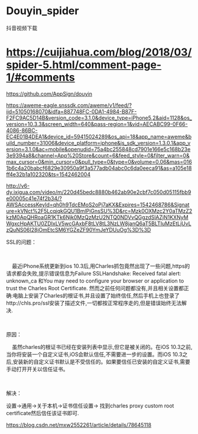 # Douyin_spider
抖音视频下载

# https://cuijiahua.com/blog/2018/03/spider-5.html/comment-page-1/#comments

https://github.com/AppSign/douyin

https://aweme-eagle.snssdk.com/aweme/v1/feed/?iid=51050168070&idfa=887748FC-0DA1-4984-B87F-F2FC9AC5D14B&version_code=3.1.0&device_type=iPhone5,2&aid=1128&os_version=10.3.3&screen_width=640&pass-region=1&vid=AECABC99-0F66-4086-86BC-EC4E01B4DEA1&device_id=59415024289&os_api=18&app_name=aweme&build_number=31006&device_platform=iphone&js_sdk_version=1.3.0.1&app_version=3.1.0&ac=mobile&openudid=75a4bc255848cd7901e166e5c168b23e3e9394a8&channel=App%20Store&count=6&feed_style=0&filter_warn=0&max_cursor=0&min_cursor=0&pull_type=0&type=0&volume=0.06&mas=0161b6c4a20babcf6829e30950a9f3a577adb04abc0c6da0eeca91&as=a105e18ff4e32b1a102320&ts=1542462004

http://v6-dy.ixigua.com/video/m/220d45bedc8880b462ab90e2cbf7c050d05115fbb9e00005c41e74f2b34/?AWSAccessKeyId=qh0h9TdcEMoS2oPj7aKX&Expires=1542468786&Signature=kVNct%2F5LcqjqkGQU1BmlPiGnsSU%3D&rc=Mzk0OXMzc2Y0aTMzZ2kzM0ApQHRoaGR1KTk6Njk0MzQzMzU2NTQ0NDVvQGgzdSlAZjN1KXNyMWgxcHpAKTU0ZDIxLV5wcGAxbF8tLV8tL3NzLW8janQ6aT5BLTIuMzEtLjUvLzQuNS06I28jOmEtcSM6YGZeZF90YmJeYDUuOg%3D%3D

SSL的问题：

 

    最近iPhone系统更新到ios 10.3后,用Charles抓包竟然出现了一些问题,https的请求都会失败,提示错误信息为Failure SSLHandshake: Received fatal alert: unknown_ca 和You may need to configure your browser or application to trust the Charles Root Certificate. 然而之前任何问题都没有,并且相关设置都正确:电脑上安装了Charles的根证书,并且设置了始终信任,然后手机上也登录了http://chls.pro/ssl安装了描述文件,一切都按正常程序走的,但是错误始终无法解决.

 

原因：

    虽然charles的根证书已经在安装列表中显示,但它是被关闭的。在iOS 10.3之前,当你将安装一个自定义证书,iOS会默认信任,不需要进一步的设置。而iOS 10.3之后,安装新的自定义证书默认是不受信任的。如果要信任已安装的自定义证书,需要手动打开开关以信任证书。

 

解决：

设置->通用->关于本机->证书信任设置-> 找到charles proxy custom root certificate然后信任该证书即可.

https://blog.csdn.net/mxw2552261/article/details/78645118

